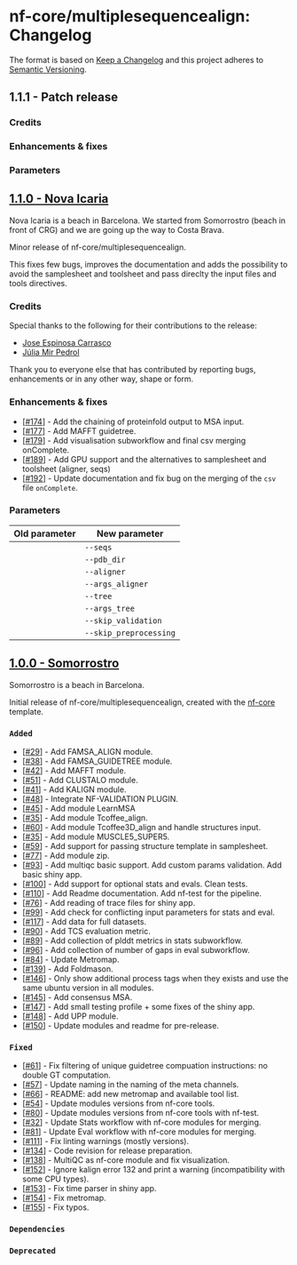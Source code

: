 # nf-core/multiplesequencealign: Changelog

The format is based on [Keep a Changelog](https://keepachangelog.com/en/1.0.0/)
and this project adheres to [Semantic Versioning](https://semver.org/spec/v2.0.0.html).

## 1.1.1 - Patch release 

### Credits

### Enhancements & fixes

### Parameters

## [1.1.0 - Nova Icaria](https://github.com/nf-core/multiplesequencealign/releases/tag/1.1.0)

Nova Icaria is a beach in Barcelona. We started from Somorrostro (beach in front of CRG) and we are going up the way to Costa Brava.

Minor release of nf-core/multiplesequencealign.

This fixes few bugs, improves the documentation and adds the possibility to avoid the samplesheet and toolsheet and pass direclty the input files and tools directives.

### Credits

Special thanks to the following for their contributions to the release:

- [Jose Espinosa Carrasco](https://github.com/joseespinosa)
- [Júlia Mir Pedrol](https://github.com/mirpedrol)

Thank you to everyone else that has contributed by reporting bugs, enhancements or in any other way, shape or form.

### Enhancements & fixes

- [[#174](https://github.com/nf-core/multiplesequencealign/issues/174)] - Add the chaining of proteinfold output to MSA input.
- [[#177](https://github.com/nf-core/multiplesequencealign/pull/177)] - Add MAFFT guidetree.
- [[#179](https://github.com/nf-core/multiplesequencealign/pull/179)] - Add visualisation subworkflow and final csv merging onComplete.
- [[#189](https://github.com/nf-core/multiplesequencealign/pull/189)] - Add GPU support and the alternatives to samplesheet and toolsheet (aligner, seqs)
- [[#192](https://github.com/nf-core/multiplesequencealign/pull/192)] - Update documentation and fix bug on the merging of the `csv` file `onComplete`.

### Parameters

| Old parameter | New parameter          |
| ------------- | ---------------------- |
|               | `--seqs`               |
|               | `--pdb_dir`            |
|               | `--aligner`            |
|               | `--args_aligner`       |
|               | `--tree`               |
|               | `--args_tree`          |
|               | `--skip_validation`    |
|               | `--skip_preprocessing` |

## [1.0.0 - Somorrostro](https://github.com/nf-core/multiplesequencealign/releases/tag/1.0.0)

Somorrostro is a beach in Barcelona.

Initial release of nf-core/multiplesequencealign, created with the [nf-core](https://nf-co.re/) template.

### `Added`

- [[#29](https://github.com/nf-core/multiplesequencealign/issues/29)] - Add FAMSA_ALIGN module.
- [[#38](https://github.com/nf-core/multiplesequencealign/issues/38)] - Add FAMSA_GUIDETREE module.
- [[#42](https://github.com/nf-core/multiplesequencealign/issues/42)] - Add MAFFT module.
- [[#51](https://github.com/nf-core/multiplesequencealign/issues/51)] - Add CLUSTALO module.
- [[#41](https://github.com/nf-core/multiplesequencealign/issues/41)] - Add KALIGN module.
- [[#48](https://github.com/nf-core/multiplesequencealign/issues/48)] - Integrate NF-VALIDATION PLUGIN.
- [[#45](https://github.com/nf-core/multiplesequencealign/issues/45)] - Add module LearnMSA
- [[#35](https://github.com/nf-core/multiplesequencealign/issues/35)] - Add module Tcoffee_align.
- [[#60](https://github.com/nf-core/multiplesequencealign/issues/60)] - Add module Tcoffee3D_align and handle structures input.
- [[#35](https://github.com/nf-core/multiplesequencealign/issues/35)] - Add module MUSCLE5_SUPER5.
- [[#59](https://github.com/nf-core/multiplesequencealign/issues/59)] - Add support for passing structure template in samplesheet.
- [[#77](https://github.com/nf-core/multiplesequencealign/issues/77)] - Add module zip.
- [[#93](https://github.com/nf-core/multiplesequencealign/pull/93)] - Add multiqc basic support. Add custom params validation. Add basic shiny app.
- [[#100](https://github.com/nf-core/multiplesequencealign/pull/100)] - Add support for optional stats and evals. Clean tests.
- [[#110](https://github.com/nf-core/multiplesequencealign/issues/110)] - Add Readme documentation. Add nf-test for the pipeline.
- [[#76](https://github.com/nf-core/multiplesequencealign/issues/76)] - Add reading of trace files for shiny app.
- [[#99](https://github.com/nf-core/multiplesequencealign/issues/99)] - Add check for conflicting input parameters for stats and eval.
- [[#117](https://github.com/nf-core/multiplesequencealign/issues/117)] - Add data for full datasets.
- [[#90](https://github.com/nf-core/multiplesequencealign/issues/90)] - Add TCS evaluation metric.
- [[#89](https://github.com/nf-core/multiplesequencealign/issues/89)] - Add collection of plddt metrics in stats subworkflow.
- [[#96](https://github.com/nf-core/multiplesequencealign/issues/96)] - Add collection of number of gaps in eval subworkflow.
- [[#84](https://github.com/nf-core/multiplesequencealign/issues/84)] - Update Metromap.
- [[#139](https://github.com/nf-core/multiplesequencealign/pull/139)] - Add Foldmason.
- [[#146](https://github.com/nf-core/multiplesequencealign/pull/146)] - Only show additional process tags when they exists and use the same ubuntu version in all modules.
- [[#145](https://github.com/nf-core/multiplesequencealign/pull/145)] - Add consensus MSA.
- [[#147](https://github.com/nf-core/multiplesequencealign/pull/147)] - Add small testing profile + some fixes of the shiny app.
- [[#148](https://github.com/nf-core/multiplesequencealign/pull/148)] - Add UPP module.
- [[#150](https://github.com/nf-core/multiplesequencealign/pull/150)] - Update modules and readme for pre-release.

### `Fixed`

- [[#61](https://github.com/nf-core/multiplesequencealign/issues/61)] - Fix filtering of unique guidetree compuation instructions: no double GT computation.
- [[#57](https://github.com/nf-core/multiplesequencealign/issues/57)] - Update naming in the naming of the meta channels.
- [[#66](https://github.com/nf-core/multiplesequencealign/issues/66)] - README: add new metromap and available tool list.
- [[#54](https://github.com/nf-core/multiplesequencealign/issues/54)] - Update modules versions from nf-core tools.
- [[#80](https://github.com/nf-core/multiplesequencealign/pull/80)] - Update modules versions from nf-core tools with nf-test.
- [[#32](https://github.com/nf-core/multiplesequencealign/issues/32)] - Update Stats workflow with nf-core modules for merging.
- [[#81](https://github.com/nf-core/multiplesequencealign/pull/81)] - Update Eval workflow with nf-core modules for merging.
- [[#111](https://github.com/nf-core/multiplesequencealign/pull/111)] - Fix linting warnings (mostly versions).
- [[#134](https://github.com/nf-core/multiplesequencealign/pull/134)] - Code revision for release preparation.
- [[#138](https://github.com/nf-core/multiplesequencealign/pull/138)] - MultiQC as nf-core module and fix visualization.
- [[#152](https://github.com/nf-core/multiplesequencealign/pull/152)] - Ignore kalign error 132 and print a warning (incompatibility with some CPU types).
- [[#153](https://github.com/nf-core/multiplesequencealign/pull/153)] - Fix time parser in shiny app.
- [[#154](https://github.com/nf-core/multiplesequencealign/pull/154)] - Fix metromap.
- [[#155](https://github.com/nf-core/multiplesequencealign/pull/155)] - Fix typos.

### `Dependencies`

### `Deprecated`
